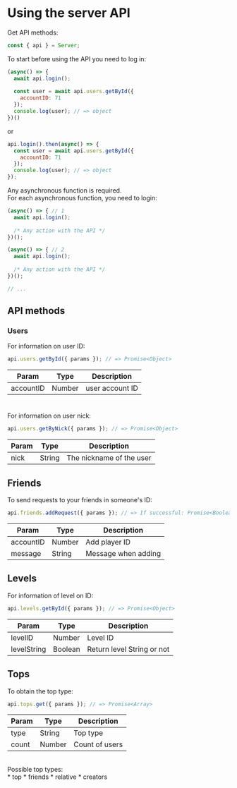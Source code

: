 # Using the server API
Get API methods:
```js
const { api } = Server;
```
To start before using the API you need to log in:
```js
(async() => {
  await api.login();
  
  const user = await api.users.getById({
    accountID: 71
  });
  console.log(user); // => object
})()
```
or
```js
api.login().then(async() => {
  const user = await api.users.getById({
    accountID: 71
  });
  console.log(user); // => object
});
```
Any asynchronous function is required.</br>
For each asynchronous function, you need to login:
```js
(async() => { // 1
  await api.login();
  
  /* Any action with the API */
})();

(async() => { // 2
  await api.login();
  
  /* Any action with the API */
})();

// ...
```
## API methods
### Users
For information on user ID:
```js
api.users.getById({ params }); // => Promise<Object>
```
|Param|Type|Description|
|-|-|-|
|accountID|Number|user account ID|
# 
For information on user nick:
```js
api.users.getByNick({ params }); // => Promise<Object>
```
|Param|Type|Description|
|-|-|-|
|nick|String|The nickname of the user|
## Friends
To send requests to your friends in someone's ID:
```js
api.friends.addRequest({ params }); // => If successful: Promise<Boolean>
```
|Param|Type|Description|
|-|-|-|
|accountID|Number|Add player ID|
|message|String|Message when adding|
## Levels
For information of level on ID:
```js
api.levels.getById({ params }); // => Promise<Object>
```
|Param|Type|Description|
|-|-|-|
|levelID|Number|Level ID|
|levelString|Boolean|Return level String or not|
## Tops
To obtain the top type:
```js
api.tops.get({ params }); // => Promise<Array>
```
|Param|Type|Description|
|-|-|-|
|type|String|Top type|
|count|Number|Count of users|
</br>
Possible top types:</br>
* top
* friends
* relative
* creators
